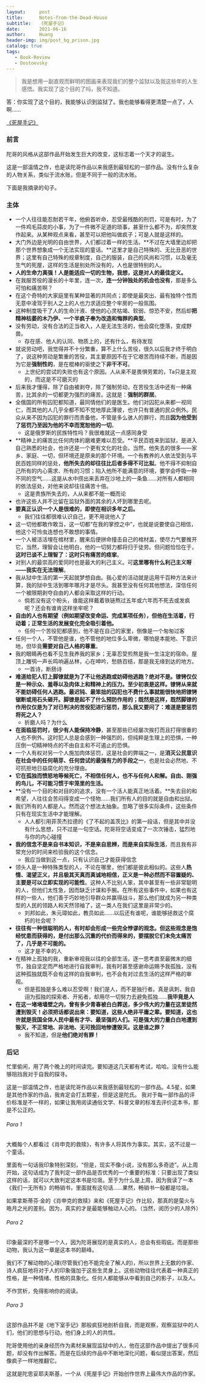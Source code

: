 ```yaml
---
layout:     post
title:      Notes-from-the-Dead-House
subtitle:   《死屋手记》
date:       2021-06-16
author:     Huang
header-img: img/post_bg_prison.jpg
catalog: true
tags:
   - Book-Review
   - Dostoevsky
---
```


> 我是想用一副直观而鲜明的图画来表现我们的整个监狱以及我这些年的人生感悟。我实现了这个目的了吗，我不知道。

答：你实现了这个目的，我能够认识到监狱了。我也能够看得更清楚一点了，人啊……

[《死屋手记》](https://book.douban.com/subject/25887915/)

### 前言

陀哥的风格从这部作品开始发生巨大的改变，这标志着一个天才的诞生。

这是一部温情之作，也是读陀哥作品以来我感到最轻松的一部作品。没有什么复杂的人物关系，类似于流水账，但是不同于一般的流水账。

下面是我摘录的句子。

### 主体

* 一个人往往能忍耐若干年，他俯首听命，忍受最残酷的刑罚，可是有时，为了一件鸡毛蒜皮的小事，为了一件微不足道的琐事，甚至什么都不为，却突然发作起来。从某种观点来看，甚至可以把他叫做疯子；可是人就是这样的。
* 大门外边是光明的自由世界，人们都过着一样的生活。**不过在大墙里边却把那个世界想象成一个无法实现的童话。**这里才是自己特殊的、无比丑恶的世界；这里有自己特殊的规章制度，自己的服装，自己的风尚和习惯，以及毫无生气的死屋，这样的生活是别处所没有的，人也是很特别的人。
* **人的生命力真强！人是能适应一切的生物，我想，这是对人的最佳定义。**
* 在我服苦役的漫长的十年里，连一次，**连一分钟独处的机会也没有**，那是多么可怕和痛苦啊？
* 在这个奇特的大家庭里有某种显著的共同点；即使是最突出、最有独特个性而无意中凌驾于别人之上的人也力求适应整个牢房的一般氛围。
* 这种制度吸干了人的生命汁液、使他的心灵枯竭、软弱、惊恐不安，然后却**把精神枯萎的木乃伊、一个半疯子奉为改造和悔罪的典型**。
* 没有劳动，没有合法的正当收入，人是无法生活的，他会腐化堕落，变成野兽。
  * 存在感、他人的认同、物质上的，还有什么，有待发现
* 就说劳动吧，我觉得并不十分繁重，算不上什么苦役，很久以后我才终于明白了，说这种劳动是繁重的苦役，其主要原因不在于它艰苦而持续不断，而是因为它是**强制性的**，是在棍棒的驱使之下**非干不可**。
  * 上世纪的尝试的失败也有这个原因。人从来不是畏惧劳累的，Ta只是主观的，而这是不可磨灭的
* 后来我才懂得，除了自由被剥夺，除了强制劳动，在苦役生活中还有一种痛苦，比其余的一切都更为强烈的痛苦。这就是：**强制的群居**。
* 全俄国的所有囚犯都知道，最同情他们的是医生。他们对囚犯从来都一视同仁，而其他的人几乎全都不知不觉地厚此薄彼，也许只有普通的民众例外。民众从来不因为囚犯的罪行而责备他，不管是多么骇人的罪行，而且**因为他受到了惩罚乃至因为他的不幸而宽恕他的一切**。
  * 这是俄罗斯的民族特性吗？我很难就这一点感同身受
* **精神上的痛苦比任何肉体的磨难更难以忍受。**平民百姓来到监狱，是进入自己熟悉的社会，也许还是一个更有文化的社会。当然，他失去的很多——家乡、家庭、一切，但环境还是原来的那个环境。一个有教养的人依法受到与平民百姓同样的惩处，**他所失去的却往往比后者多得不可比拟**。他不得不抑制自己所有的内心需求、所有的习惯；陷入他所不能满意的环境，要学会呼吸一种不同的空气……这是从水中捞出来丢弃在沙地上的一条鱼……对所有人都相同的依法惩处，对他来说却往往痛苦十倍。
  * 这是贵族所失去的，人从来都不能一概而论
* 也许这些人并不比留在监狱外面的其余的人坏到哪里去呢。
* **要真正认识一个人是很难的，即使在相识多年之后。**
  * 我们往往都很难认识自己，更不用说他人了
* 这一切他都敢作敢当，这一切都“在我的掌控之中”，也就是说要使自己相信，他这个可怜虫连想也不敢想的事情。
* 一个人被活活埋在棺材里，醒来后便拼命撞击自己的棺材盖，使尽力气要推开它，当然，理智会让他明白，他的一切努力都将归于徒劳。但问题恰恰在于，**这时已谈不上理智了：这时只有痛苦的痉挛**。
* 对别人的最崇高的爱同时也是最大的利己主义。可**这里哪有什么利己主义呀——我实在无法理解**。
* 我从狱中生活的第一天起就梦想自由。我心爱的活动就是运用千百种方法来计算，我的狱中生活到哪年哪月才是尽头。我甚至没有任何其他想法，深信任何一个被限期剥夺自由的人都会采取这样的行动。
  * 倘若没有这个盼头，谁能这样戴着铁链熬过五年或六年而不死去或发疯呢？还会有谁肯这样坐牢呢？
* **自由的人也有期望（例如期望改变命运、完成某项任务），但他在生活着，行动着；正常生活的发展变化完全吸引着他。**
  * 任何一个苦役犯都感到，他不是在自己的家里，倒像是一个匆匆过客
* 任何一个人，不管他是谁，也不管他的地位多么卑微，哪怕是本能地、下意识地，但毕竟**需要对自己人格的尊重**。
* 我的眼睛再也看不见生我养我的家乡；无辜忍受煎熬是我一生注定的宿命。屋顶上雕鸮一声长鸣响遍丛林，心在呻吟，愁肠百结，那是我无缘到达的地方。
  * 一首诗，断肠诗
* **难道给犯人钉上脚镣就是为了不让他逃跑或妨碍他逃跑？绝对不是。镣铐仅仅是一种示众、羞辱以及肉体上和精神上的压力。至少初衷是这样。镣铐从来就不能妨碍任何人逃跑。最迟钝、最笨拙的囚犯也不费什么事就能很快地把镣铐锯断或用石头砸开。脚镣是起不了什么预防作用的；既然是这样，既然脚镣的作用仅仅是为了对已判决的苦役犯进行惩罚，那么我又要问了：难道是要惩罚将死之人？**
  * 折磨人吗？为什么
* **在面临惩罚时，很少有人能保持冷静**，甚至那些已经屡次挨打而且打得很重的人也不例外。这时犯人总是会感到一种强烈的，但纯粹是生理上的恐惧，一种压倒一切精神特点的不由自主和不可遏止的恐惧。
* 一个人有权对另一个人施加肉体惩罚，这是社会的弊端之一，是**消灭公民意识在社会中的任何萌芽、任何尝试的最强有力的手段之一**，也是社会必然地、不可抗拒地日益腐化的充分理由。
* **它在孤独而愤怒地等候死亡，不相信任何人，也不与任何人和解。自由、刚强的鸟儿，不可能习惯于牢笼里的生活。**
* **没有一个目的和对目的的追求，没有一个活人能真正地活着。**失去目的和希望，人往往会苦闷得变成一个怪物……我们所有人的目的就是自由和出狱。
* 我们所有的人都是人。然而这个想法太抽象。忽略了很多实际条件，这些条件只有在现实生活中才能理解。
  * 人人都引用菲茨杰拉德的《了不起的盖茨比》的第一段话，但是其中并没有什么思想，只不过是一句空话。陀哥将空话变成了一次次锤击，猛烈地与你的内心碰撞
* **我的信念不是来自书本知识，不是来自思辨，而是来自实际生活**，而且我有非常充分的时间来检验我的这个信念。
  * 我应当做到这一点，只有认识自己才能获得信念
* 领头人是一种特殊类型的人，不论在哪里，他们都是彼此相似的。这些人**热情、渴望正义，并且极其天真而真诚地相信，正义是一种必然而不容置疑的、主要是可以立即实现的可能性**。这种人不比别人笨，其中甚至有一些非常聪明的人，但他们太性急，因而缺乏计谋和手腕。在所有这些事件中，如果也有这样的一些人，他们善于巧妙地引导群众并赢得战斗，那么他们就成为另一种类型的人民的领路人和天然领袖了，这一类人在我们这里是非常少的。
  * 刘邦如此，朱元璋如此，教员如此……以后还有谁呢，谁能够拯救这个腐朽的社会呢？
* **往往有一种很聪明的人，有时却会形成一些完全悖谬的观念。但这些观念是饱经忧患而获得的，是付出那么沉重的代价而得来的，要摆脱它们未免太痛苦了，几乎是不可能的。**
  * 这才是不幸的人
* 在精神上孤独的我，重新审视我以往的全部生活，逐一思考直至最微末的细节，独自坚定而严格地进行自我审判，我有时甚至感谢命运赐予我孤独，没有这种孤独就既不会有这样的自我审判，也不会有对过去生活的这样严格的审视。
  * 但是孤独是多么难以忍受啊！我们是人，而不是独行者。真是讽刺，我自诩为孤独的探索者、开拓者，却用尽一切努力去避免孤独……**我毕竟是人**
* **在这一堵堵墙壁之内，曾有多少青春被白白葬送，多少伟大的力量在这里徒然遭到毁灭！**必须把话都说出来：要知道，这些人绝非平庸之辈。要知道，这也许就是我国全体人民中最有才华、最坚强的人们。可是强大的力量白白地遭到毁灭，不正常地、非法地、无可挽回地惨遭毁灭。这是**谁之罪？**
  * 我不知道，但是**他们绝对有罪！**

### 后记

忙里偷闲，用了两个晚上的时间读完。要知道这几天都有考试，哈哈。没有什么能够阻挡我对于自我的探寻。

这是一部温情之作，也是读陀哥作品以来我感到最轻松的一部作品。4.5星，如果是其他作家的作品，我肯定会打五颗星，但是这是陀氏。 我对于每一部作品的评价标准是不一样的，如果让我用阅读通俗文学、科普文章的标准去评价这本书，那是不公正的。

###### Para 1

大概每个人都看过《肖申克的救赎》，有许多人将其作为事实。其实，这不过是一个童话。

里面有一句话我印象特别深刻，“但是，现实不像小说，没有那么多奇迹”。从上周开始，这句话成为了我判定一部作品是否优秀的一个重要的标准：只要出现了类似这样的话，就可以大致判定这本书是垃圾。至于为什么是上周，因为我读了一本《我们一无所有》的畅销书，里面就有这句话……果然，畅销书一般都是垃圾。

如果拿斯蒂芬·金的《肖申克的救赎》来和《死屋手记》作比较，那真的是萤火与皓月之光的差别。因为，真实的才是最能够触动人心的。（当然，阅历少的人除外）

###### Para 2

印象最深的不是哪一个人，因为陀哥展现的是真实的人，总会有些瑕疵。而是那些动物，我认为这一章是这本书的巅峰。

我们不了解动物的心理(尽管我们也不能完全了解人的)，所以世界上无数的作家、诗人疯狂地将对于人的印象强加于这些生灵身上。这些动物往往代表着一种真正的性格，是一种情绪、性格的具象化。任何人都能够从中看到自己的影子，以及人。

不作赏析，免得影响你的阅读。

###### Para 3

这部作品并不是《地下室手记》那般疯狂地剖析自我，而是观察，观察监狱中的人们，他们的思想与行动，他们身上的人的共性。

陀哥使用他的亲身经历作为素材来展现监狱中的人，他在这部作品中提出了很多问题，却没有作出解答。而是在后续的作品中不断地深化问题，看似提出答案，然后像疯子一样地推翻它。

这就是陀思妥耶夫斯基，一个从《死屋手记》开始创作世界上最伟大作品的作家。

